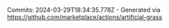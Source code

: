 Commits: 2024-03-29T18:34:35.778Z - Generated via https://github.com/marketplace/actions/artificial-grass
<br>

